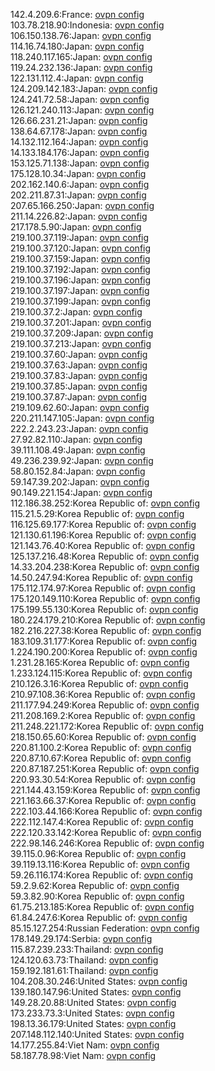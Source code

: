 142.4.209.6:France: [ovpn config](vpn/142_4_209_6.ovpn)  
103.78.218.90:Indonesia: [ovpn config](vpn/103_78_218_90.ovpn)  
106.150.138.76:Japan: [ovpn config](vpn/106_150_138_76.ovpn)  
114.16.74.180:Japan: [ovpn config](vpn/114_16_74_180.ovpn)  
118.240.117.165:Japan: [ovpn config](vpn/118_240_117_165.ovpn)  
119.24.232.136:Japan: [ovpn config](vpn/119_24_232_136.ovpn)  
122.131.112.4:Japan: [ovpn config](vpn/122_131_112_4.ovpn)  
124.209.142.183:Japan: [ovpn config](vpn/124_209_142_183.ovpn)  
124.241.72.58:Japan: [ovpn config](vpn/124_241_72_58.ovpn)  
126.121.240.113:Japan: [ovpn config](vpn/126_121_240_113.ovpn)  
126.66.231.21:Japan: [ovpn config](vpn/126_66_231_21.ovpn)  
138.64.67.178:Japan: [ovpn config](vpn/138_64_67_178.ovpn)  
14.132.112.164:Japan: [ovpn config](vpn/14_132_112_164.ovpn)  
14.133.184.176:Japan: [ovpn config](vpn/14_133_184_176.ovpn)  
153.125.71.138:Japan: [ovpn config](vpn/153_125_71_138.ovpn)  
175.128.10.34:Japan: [ovpn config](vpn/175_128_10_34.ovpn)  
202.162.140.6:Japan: [ovpn config](vpn/202_162_140_6.ovpn)  
202.211.87.31:Japan: [ovpn config](vpn/202_211_87_31.ovpn)  
207.65.166.250:Japan: [ovpn config](vpn/207_65_166_250.ovpn)  
211.14.226.82:Japan: [ovpn config](vpn/211_14_226_82.ovpn)  
217.178.5.90:Japan: [ovpn config](vpn/217_178_5_90.ovpn)  
219.100.37.119:Japan: [ovpn config](vpn/219_100_37_119.ovpn)  
219.100.37.120:Japan: [ovpn config](vpn/219_100_37_120.ovpn)  
219.100.37.159:Japan: [ovpn config](vpn/219_100_37_159.ovpn)  
219.100.37.192:Japan: [ovpn config](vpn/219_100_37_192.ovpn)  
219.100.37.196:Japan: [ovpn config](vpn/219_100_37_196.ovpn)  
219.100.37.197:Japan: [ovpn config](vpn/219_100_37_197.ovpn)  
219.100.37.199:Japan: [ovpn config](vpn/219_100_37_199.ovpn)  
219.100.37.2:Japan: [ovpn config](vpn/219_100_37_2.ovpn)  
219.100.37.201:Japan: [ovpn config](vpn/219_100_37_201.ovpn)  
219.100.37.209:Japan: [ovpn config](vpn/219_100_37_209.ovpn)  
219.100.37.213:Japan: [ovpn config](vpn/219_100_37_213.ovpn)  
219.100.37.60:Japan: [ovpn config](vpn/219_100_37_60.ovpn)  
219.100.37.63:Japan: [ovpn config](vpn/219_100_37_63.ovpn)  
219.100.37.83:Japan: [ovpn config](vpn/219_100_37_83.ovpn)  
219.100.37.85:Japan: [ovpn config](vpn/219_100_37_85.ovpn)  
219.100.37.87:Japan: [ovpn config](vpn/219_100_37_87.ovpn)  
219.109.62.60:Japan: [ovpn config](vpn/219_109_62_60.ovpn)  
220.211.147.105:Japan: [ovpn config](vpn/220_211_147_105.ovpn)  
222.2.243.23:Japan: [ovpn config](vpn/222_2_243_23.ovpn)  
27.92.82.110:Japan: [ovpn config](vpn/27_92_82_110.ovpn)  
39.111.108.49:Japan: [ovpn config](vpn/39_111_108_49.ovpn)  
49.236.239.92:Japan: [ovpn config](vpn/49_236_239_92.ovpn)  
58.80.152.84:Japan: [ovpn config](vpn/58_80_152_84.ovpn)  
59.147.39.202:Japan: [ovpn config](vpn/59_147_39_202.ovpn)  
90.149.221.154:Japan: [ovpn config](vpn/90_149_221_154.ovpn)  
112.186.38.252:Korea Republic of: [ovpn config](vpn/112_186_38_252.ovpn)  
115.21.5.29:Korea Republic of: [ovpn config](vpn/115_21_5_29.ovpn)  
116.125.69.177:Korea Republic of: [ovpn config](vpn/116_125_69_177.ovpn)  
121.130.61.196:Korea Republic of: [ovpn config](vpn/121_130_61_196.ovpn)  
121.143.76.40:Korea Republic of: [ovpn config](vpn/121_143_76_40.ovpn)  
125.137.216.48:Korea Republic of: [ovpn config](vpn/125_137_216_48.ovpn)  
14.33.204.238:Korea Republic of: [ovpn config](vpn/14_33_204_238.ovpn)  
14.50.247.94:Korea Republic of: [ovpn config](vpn/14_50_247_94.ovpn)  
175.112.174.97:Korea Republic of: [ovpn config](vpn/175_112_174_97.ovpn)  
175.120.149.110:Korea Republic of: [ovpn config](vpn/175_120_149_110.ovpn)  
175.199.55.130:Korea Republic of: [ovpn config](vpn/175_199_55_130.ovpn)  
180.224.179.210:Korea Republic of: [ovpn config](vpn/180_224_179_210.ovpn)  
182.216.227.38:Korea Republic of: [ovpn config](vpn/182_216_227_38.ovpn)  
183.109.31.177:Korea Republic of: [ovpn config](vpn/183_109_31_177.ovpn)  
1.224.190.200:Korea Republic of: [ovpn config](vpn/1_224_190_200.ovpn)  
1.231.28.165:Korea Republic of: [ovpn config](vpn/1_231_28_165.ovpn)  
1.233.124.115:Korea Republic of: [ovpn config](vpn/1_233_124_115.ovpn)  
210.126.3.16:Korea Republic of: [ovpn config](vpn/210_126_3_16.ovpn)  
210.97.108.36:Korea Republic of: [ovpn config](vpn/210_97_108_36.ovpn)  
211.177.94.249:Korea Republic of: [ovpn config](vpn/211_177_94_249.ovpn)  
211.208.169.2:Korea Republic of: [ovpn config](vpn/211_208_169_2.ovpn)  
211.248.221.172:Korea Republic of: [ovpn config](vpn/211_248_221_172.ovpn)  
218.150.65.60:Korea Republic of: [ovpn config](vpn/218_150_65_60.ovpn)  
220.81.100.2:Korea Republic of: [ovpn config](vpn/220_81_100_2.ovpn)  
220.87.10.67:Korea Republic of: [ovpn config](vpn/220_87_10_67.ovpn)  
220.87.187.251:Korea Republic of: [ovpn config](vpn/220_87_187_251.ovpn)  
220.93.30.54:Korea Republic of: [ovpn config](vpn/220_93_30_54.ovpn)  
221.144.43.159:Korea Republic of: [ovpn config](vpn/221_144_43_159.ovpn)  
221.163.66.37:Korea Republic of: [ovpn config](vpn/221_163_66_37.ovpn)  
222.103.44.166:Korea Republic of: [ovpn config](vpn/222_103_44_166.ovpn)  
222.112.147.4:Korea Republic of: [ovpn config](vpn/222_112_147_4.ovpn)  
222.120.33.142:Korea Republic of: [ovpn config](vpn/222_120_33_142.ovpn)  
222.98.146.246:Korea Republic of: [ovpn config](vpn/222_98_146_246.ovpn)  
39.115.0.96:Korea Republic of: [ovpn config](vpn/39_115_0_96.ovpn)  
39.119.13.116:Korea Republic of: [ovpn config](vpn/39_119_13_116.ovpn)  
59.26.116.174:Korea Republic of: [ovpn config](vpn/59_26_116_174.ovpn)  
59.2.9.62:Korea Republic of: [ovpn config](vpn/59_2_9_62.ovpn)  
59.3.82.90:Korea Republic of: [ovpn config](vpn/59_3_82_90.ovpn)  
61.75.213.185:Korea Republic of: [ovpn config](vpn/61_75_213_185.ovpn)  
61.84.247.6:Korea Republic of: [ovpn config](vpn/61_84_247_6.ovpn)  
85.15.127.254:Russian Federation: [ovpn config](vpn/85_15_127_254.ovpn)  
178.149.29.174:Serbia: [ovpn config](vpn/178_149_29_174.ovpn)  
115.87.239.233:Thailand: [ovpn config](vpn/115_87_239_233.ovpn)  
124.120.63.73:Thailand: [ovpn config](vpn/124_120_63_73.ovpn)  
159.192.181.61:Thailand: [ovpn config](vpn/159_192_181_61.ovpn)  
104.208.30.246:United States: [ovpn config](vpn/104_208_30_246.ovpn)  
139.180.147.96:United States: [ovpn config](vpn/139_180_147_96.ovpn)  
149.28.20.88:United States: [ovpn config](vpn/149_28_20_88.ovpn)  
173.233.73.3:United States: [ovpn config](vpn/173_233_73_3.ovpn)  
198.13.36.179:United States: [ovpn config](vpn/198_13_36_179.ovpn)  
207.148.112.140:United States: [ovpn config](vpn/207_148_112_140.ovpn)  
14.177.255.84:Viet Nam: [ovpn config](vpn/14_177_255_84.ovpn)  
58.187.78.98:Viet Nam: [ovpn config](vpn/58_187_78_98.ovpn)  
